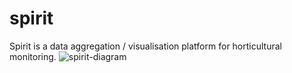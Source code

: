 # spirit
Spirit is a data aggregation / visualisation platform for horticultural monitoring.
![spirit-diagram](https://cloud.githubusercontent.com/assets/2264338/18651173/0965eaaa-7f0d-11e6-901a-16c26b4e0b13.png)
